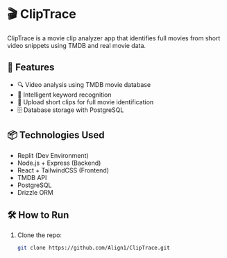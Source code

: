 # 🎬 ClipTrace

ClipTrace is a movie clip analyzer app that identifies full movies from short video snippets using TMDB and real movie data.

## 🚀 Features

- 🔍 Video analysis using TMDB movie database
- 🧠 Intelligent keyword recognition
- 🎥 Upload short clips for full movie identification
- 🗄️ Database storage with PostgreSQL

## 📦 Technologies Used

- Replit (Dev Environment)
- Node.js + Express (Backend)
- React + TailwindCSS (Frontend)
- TMDB API
- PostgreSQL
- Drizzle ORM

## 🛠️ How to Run

1. Clone the repo:
   ```bash
   git clone https://github.com/Align1/ClipTrace.git
